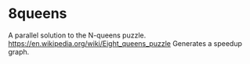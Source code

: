 # 8queens
A parallel solution to the N-queens puzzle. https://en.wikipedia.org/wiki/Eight_queens_puzzle
Generates a speedup graph.
